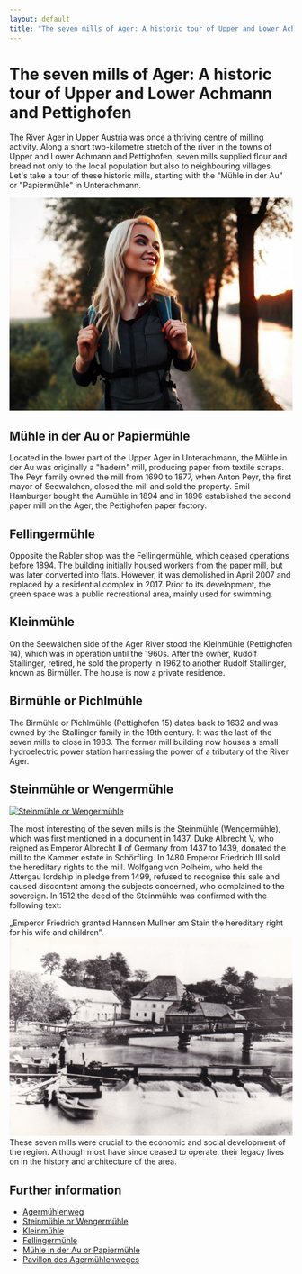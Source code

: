 ```yaml
---
layout: default
title: "The seven mills of Ager: A historic tour of Upper and Lower Achmann and Pettighofen"
---
```


# The seven mills of Ager: A historic tour of Upper and Lower Achmann and Pettighofen

The River Ager in Upper Austria was once a thriving centre of milling activity. Along a short two-kilometre stretch of the river in the towns of Upper and Lower Achmann and Pettighofen, seven mills supplied flour and bread not only to the local population but also to neighbouring villages. Let's take a tour of these historic mills, starting with the "Mühle in der Au" or "Papiermühle" in Unterachmann.

![The seven mills of Ager: Hiking a historic tour](/assets/images/hiking-blonde.jpg "The seven mills of Ager: Hiking a historic tour")

## Mühle in der Au or Papiermühle

Located in the lower part of the Upper Ager in Unterachmann, the Mühle in der Au was originally a "hadern" mill, producing paper from textile scraps. The Peyr family owned the mill from 1690 to 1877, when Anton Peyr, the first mayor of Seewalchen, closed the mill and sold the property. Emil Hamburger bought the Aumühle in 1894 and in 1896 established the second paper mill on the Ager, the Pettighofen paper factory.

## Fellingermühle

Opposite the Rabler shop was the Fellingermühle, which ceased operations before 1894. The building initially housed workers from the paper mill, but was later converted into flats. However, it was demolished in April 2007 and replaced by a residential complex in 2017. Prior to its development, the green space was a public recreational area, mainly used for swimming.

## Kleinmühle

On the Seewalchen side of the Ager River stood the Kleinmühle (Pettighofen 14), which was in operation until the 1960s. After the owner, Rudolf Stallinger, retired, he sold the property in 1962 to another Rudolf Stallinger, known as Birmüller. The house is now a private residence.

## Birmühle or Pichlmühle

The Birmühle or Pichlmühle (Pettighofen 15) dates back to 1632 and was owned by the Stallinger family in the 19th century. It was the last of the seven mills to close in 1983. The former mill building now houses a small hydroelectric power station harnessing the power of a tributary of the River Ager.

## Steinmühle or Wengermühle

[![Steinmühle or Wengermühle](https://upload.wikimedia.org/wikipedia/commons/thumb/4/46/Wengerm%C3%BChle_Oberachmann_Lenzing_S%C3%BCdansicht.jpg/1024px-Wengerm%C3%BChle_Oberachmann_Lenzing_S%C3%BCdansicht.jpg "Steinmühle or Wengermühle in Lenzing")](https://commons.wikimedia.org/wiki/File:Wengerm%C3%BChle_Oberachmann_Lenzing_S%C3%BCdansicht.jpg)

The most interesting of the seven mills is the Steinmühle (Wengermühle), which was first mentioned in a document in 1437. Duke Albrecht V, who reigned as Emperor Albrecht II of Germany from 1437 to 1439, donated the mill to the Kammer estate in Schörfling. In 1480 Emperor Friedrich III sold the hereditary rights to the mill. Wolfgang von Polheim, who held the Attergau lordship in pledge from 1499, refused to recognise this sale and caused discontent among the subjects concerned, who complained to the sovereign. In 1512 the deed of the Steinmühle was confirmed with the following text:

„Emperor Friedrich granted Hannsen Mullner am Stain the hereditary right for his wife and children”.
![Steinmühle or Wengermühle 1895](../assets/images/steinmuehle_wengermuehle-1895.jpg "Steinmühle or Wengermühle in Lenzing 1895")
These seven mills were crucial to the economic and social development of the region. Although most have since ceased to operate, their legacy lives on in the history and architecture of the area.

## Further information

+ [Agermühlenweg](https://www.agermuehlenweg.at/)
+ [Steinmühle or Wengermühle](https://www.facebook.com/gezuwa/posts/pfbid021MDbGYhyERcsCNWxnw5exRvwPY94DoB4W38KHBqaUbuiuCN7KBPZn7641gongmtkl)
+ [Kleinmühle ](https://www.facebook.com/gezuwa/posts/pfbid0R3JMkW3Pa2P8Jhi1yTqob2e27ttutd3ALiHiYGWF8vRnEafRjSyjJi16iUUvY3s7l)
+ [Fellingermühle](https://www.facebook.com/gezuwa/posts/pfbid02kaMUsxWyyQ3Y5deM1mkR1J7PWAYYcZxdQ52hWKxovimjSHqnXnCrPP7w7rVxSmQfl)
+ [Mühle in der Au or Papiermühle](https://www.atterwiki.at/index.php?title=Papierm%C3%BChle)
+ [Pavillon des Agermühlenweges](https://www.facebook.com/AtterWiki/photos/a.339044749475800/3198669430179970/)

